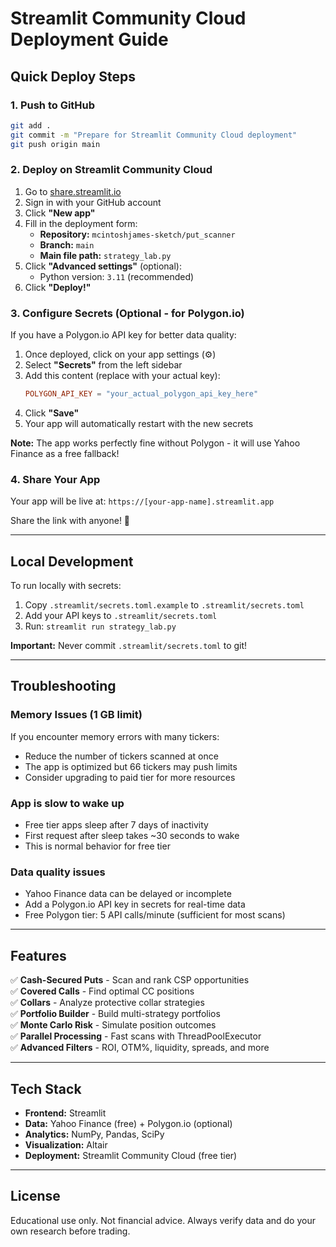 # Streamlit Community Cloud Deployment Guide

## Quick Deploy Steps

### 1. Push to GitHub
```bash
git add .
git commit -m "Prepare for Streamlit Community Cloud deployment"
git push origin main
```

### 2. Deploy on Streamlit Community Cloud

1. Go to [share.streamlit.io](https://share.streamlit.io)
2. Sign in with your GitHub account
3. Click **"New app"**
4. Fill in the deployment form:
   - **Repository:** `mcintoshjames-sketch/put_scanner`
   - **Branch:** `main`
   - **Main file path:** `strategy_lab.py`
5. Click **"Advanced settings"** (optional):
   - Python version: `3.11` (recommended)
6. Click **"Deploy!"**

### 3. Configure Secrets (Optional - for Polygon.io)

If you have a Polygon.io API key for better data quality:

1. Once deployed, click on your app settings (⚙️)
2. Select **"Secrets"** from the left sidebar
3. Add this content (replace with your actual key):
   ```toml
   POLYGON_API_KEY = "your_actual_polygon_api_key_here"
   ```
4. Click **"Save"**
5. Your app will automatically restart with the new secrets

**Note:** The app works perfectly fine without Polygon - it will use Yahoo Finance as a free fallback!

### 4. Share Your App

Your app will be live at: `https://[your-app-name].streamlit.app`

Share the link with anyone! 🚀

---

## Local Development

To run locally with secrets:

1. Copy `.streamlit/secrets.toml.example` to `.streamlit/secrets.toml`
2. Add your API keys to `.streamlit/secrets.toml`
3. Run: `streamlit run strategy_lab.py`

**Important:** Never commit `.streamlit/secrets.toml` to git!

---

## Troubleshooting

### Memory Issues (1 GB limit)
If you encounter memory errors with many tickers:
- Reduce the number of tickers scanned at once
- The app is optimized but 66 tickers may push limits
- Consider upgrading to paid tier for more resources

### App is slow to wake up
- Free tier apps sleep after 7 days of inactivity
- First request after sleep takes ~30 seconds to wake
- This is normal behavior for free tier

### Data quality issues
- Yahoo Finance data can be delayed or incomplete
- Add a Polygon.io API key in secrets for real-time data
- Free Polygon tier: 5 API calls/minute (sufficient for most scans)

---

## Features

✅ **Cash-Secured Puts** - Scan and rank CSP opportunities  
✅ **Covered Calls** - Find optimal CC positions  
✅ **Collars** - Analyze protective collar strategies  
✅ **Portfolio Builder** - Build multi-strategy portfolios  
✅ **Monte Carlo Risk** - Simulate position outcomes  
✅ **Parallel Processing** - Fast scans with ThreadPoolExecutor  
✅ **Advanced Filters** - ROI, OTM%, liquidity, spreads, and more  

---

## Tech Stack

- **Frontend:** Streamlit
- **Data:** Yahoo Finance (free) + Polygon.io (optional)
- **Analytics:** NumPy, Pandas, SciPy
- **Visualization:** Altair
- **Deployment:** Streamlit Community Cloud (free tier)

---

## License

Educational use only. Not financial advice. Always verify data and do your own research before trading.
